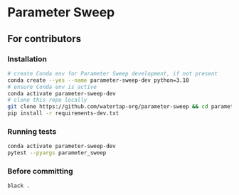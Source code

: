 # Parameter Sweep

## For contributors

### Installation

```sh
# create Conda env for Parameter Sweep development, if not present
conda create --yes --name parameter-sweep-dev python=3.10
# ensure Conda env is active
conda activate parameter-sweep-dev
# clone this repo locally
git clone https://github.com/watertap-org/parameter-sweep && cd parameter-sweep
pip install -r requirements-dev.txt
```

### Running tests

```sh
conda activate parameter-sweep-dev
pytest --pyargs parameter_sweep
```

### Before committing

```sh
black .
```